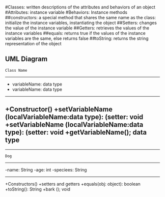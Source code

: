 #Classes: written descriptions of the attributes and behaviors of an object
#Attributes: instance variable 
#Behaviors: Instance methods
##constructors: a special method that shares the same name as the class: initialize the instance variables, instantiating the object
##Setters: changes the value of the instance variable 
##Getters: retrieves the values of the instance variables
##equals: returns true if the values of the instance variables are the same, else returns false
##toString: returns the string representation of the object


UML Diagram
--------------
	Class Name
---------------
- variableName: data type 
- variableName: data type
---------------
 +Constructor()
 +setVariableName (localVariableName:data type): (setter: void
 +setVariableName (localVariableName:data type): (setter: void
 +getVariableName(); data type
 -------------------------
 
 
 ___________
 
 	Dog
 ____________
  -name: String
  -age: int
  -speciees: String
 ____________
  +Constructors()
  +setters and getters
  +equals(obj: object): boolean
  +toString(): String
  +bark (); void
 
 
		
